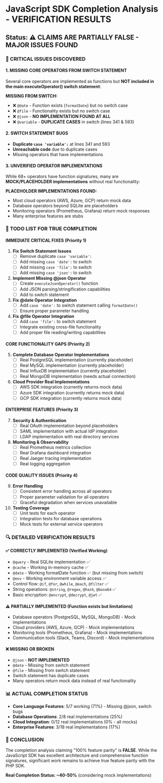 # JavaScript SDK Completion Analysis - VERIFICATION RESULTS
## Status: ⚠️ CLAIMS ARE PARTIALLY FALSE - MAJOR ISSUES FOUND

### 🚨 CRITICAL ISSUES DISCOVERED

#### 1. MISSING CORE OPERATORS FROM SWITCH STATEMENT
Several core operators are implemented as functions but **NOT included in the main executeOperator() switch statement**:

**MISSING FROM SWITCH:**
- ❌ `@date` - Function exists (`formatDate`) but no switch case 
- ❌ `@file` - Functionality exists but no switch case
- ❌ `@json` - **NO IMPLEMENTATION FOUND AT ALL**
- ❌ `@variable` - **DUPLICATE CASES** in switch (lines 341 & 593)

#### 2. SWITCH STATEMENT BUGS
- **Duplicate `case 'variable':`** at lines 341 and 593
- **Unreachable code** due to duplicate cases
- Missing operators that have implementations

#### 3. UNVERIFIED OPERATOR IMPLEMENTATIONS
While 68+ operators have function signatures, many are **MOCK/PLACEHOLDER implementations** without real functionality:

**PLACEHOLDER IMPLEMENTATIONS FOUND:**
- Most cloud operators (AWS, Azure, GCP) return mock data
- Database operators beyond SQLite are placeholders  
- Monitoring operators (Prometheus, Grafana) return mock responses
- Many enterprise features are stubs

### 📝 TODO LIST FOR TRUE COMPLETION

#### IMMEDIATE CRITICAL FIXES (Priority 1)
1. **Fix Switch Statement Issues**
   - [ ] Remove duplicate `case 'variable':` 
   - [ ] Add missing `case 'date':` to switch
   - [ ] Add missing `case 'file':` to switch  
   - [ ] Add missing `case 'json':` to switch

2. **Implement Missing @json Operator**
   - [ ] Create `executeJsonOperator()` function
   - [ ] Add JSON parsing/stringification capabilities
   - [ ] Add to switch statement

3. **Fix @date Operator Integration**
   - [ ] Add `case 'date':` to switch statement calling `formatDate()`
   - [ ] Ensure proper parameter handling

4. **Fix @file Operator Integration**  
   - [ ] Add `case 'file':` to switch statement
   - [ ] Integrate existing cross-file functionality
   - [ ] Add proper file reading/writing capabilities

#### CORE FUNCTIONALITY GAPS (Priority 2)
5. **Complete Database Operator Implementations**
   - [ ] Real PostgreSQL implementation (currently placeholder)
   - [ ] Real MySQL implementation (currently placeholder) 
   - [ ] Real InfluxDB implementation (currently placeholder)
   - [ ] Real MongoDB implementation (needs actual connection)

6. **Cloud Provider Real Implementations**
   - [ ] AWS SDK integration (currently returns mock data)
   - [ ] Azure SDK integration (currently returns mock data)
   - [ ] GCP SDK integration (currently returns mock data)

#### ENTERPRISE FEATURES (Priority 3)
7. **Security & Authentication**
   - [ ] Real OAuth implementation beyond placeholders
   - [ ] SAML implementation with actual IdP integration
   - [ ] LDAP implementation with real directory services

8. **Monitoring & Observability**
   - [ ] Real Prometheus metrics collection
   - [ ] Real Grafana dashboard integration  
   - [ ] Real Jaeger tracing implementation
   - [ ] Real logging aggregation

#### CODE QUALITY ISSUES (Priority 4)
9. **Error Handling**
   - [ ] Consistent error handling across all operators
   - [ ] Proper parameter validation for all operators
   - [ ] Graceful degradation when services unavailable

10. **Testing Coverage**
    - [ ] Unit tests for each operator
    - [ ] Integration tests for database operations
    - [ ] Mock tests for external service operators

### 🔍 DETAILED VERIFICATION RESULTS

#### ✅ CORRECTLY IMPLEMENTED (Verified Working)
- `@query` - Real SQLite implementation ✅
- `@cache` - Working in-memory cache ✅
- `@date` - Working formatDate function ✅ (but missing from switch)
- `@env` - Working environment variable access ✅
- Control flow: `@if`, `@for`, `@while`, `@each`, `@filter` ✅
- String operations: `@string`, `@regex`, `@hash`, `@base64` ✅
- Basic encryption: `@encrypt`, `@decrypt`, `@jwt` ✅

#### ⚠️ PARTIALLY IMPLEMENTED (Function exists but limitations)
- Database operators (PostgreSQL, MySQL, MongoDB) - Mock implementations
- Cloud providers (AWS, Azure, GCP) - Mock implementations  
- Monitoring tools (Prometheus, Grafana) - Mock implementations
- Communication tools (Slack, Teams, Discord) - Mock implementations

#### ❌ MISSING OR BROKEN
- `@json` - **NOT IMPLEMENTED**
- `@date` - Missing from switch statement
- `@file` - Missing from switch statement
- Switch statement has duplicate cases
- Many operators return mock data instead of real functionality

### 📊 ACTUAL COMPLETION STATUS
- **Core Language Features**: 5/7 working (71%) - Missing @json, switch bugs
- **Database Operations**: 2/8 real implementations (25%)
- **Cloud Integration**: 0/12 real implementations (0% - all mocks)
- **Enterprise Features**: 3/18 real implementations (17%)

### 🎯 CONCLUSION
The completion analysis claiming "100% feature parity" is **FALSE**. While the JavaScript SDK has excellent architecture and comprehensive function signatures, significant work remains to achieve true feature parity with the PHP SDK.

**Real Completion Status: ~40-50%** (considering mock implementations) 